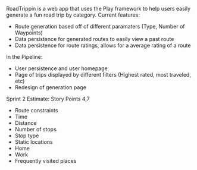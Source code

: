 RoadTrippin is a web app that uses the Play framework to help users easily generate a fun road trip by category.
Current features:
<ul>
  <li>Route generation based off of different paramaters (Type, Number of Waypoints)</li>
  <li>Data persistence for generated routes to easily view a past route </li>
  <li>Data persistence for route ratings, allows for a average rating of a route</li>
</ul>

In the Pipeline:
<ul>
  <li>User persistence and user homepage</li>
  <li>Page of trips displayed by different filters (Highest rated, most traveled, etc)</li>
  <li>Redesign of generation page</li>
 </ul>
   
 Sprint 2 Estimate: Story Points 4,7
-	Route constraints
  -	Time
  -	Distance
  -	Number of stops
  -	Stop type
-	Static locations 
  -	Home
  -	Work 
  -	Frequently visited places

